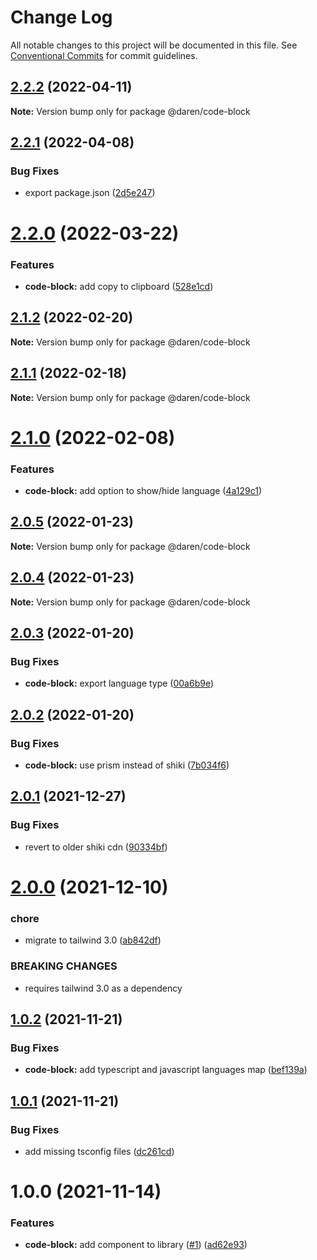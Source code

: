 # Change Log

All notable changes to this project will be documented in this file.
See [Conventional Commits](https://conventionalcommits.org) for commit guidelines.

## [2.2.2](https://github.com/darenmalfait/darenui/compare/@daren/code-block@2.2.1...@daren/code-block@2.2.2) (2022-04-11)

**Note:** Version bump only for package @daren/code-block





## [2.2.1](https://github.com/darenmalfait/darenui/compare/@daren/code-block@2.2.0...@daren/code-block@2.2.1) (2022-04-08)


### Bug Fixes

* export package.json ([2d5e247](https://github.com/darenmalfait/darenui/commit/2d5e24797a289b7507666bf67d954fc93be33d8f))





# [2.2.0](https://github.com/darenmalfait/darenui/compare/@daren/code-block@2.1.2...@daren/code-block@2.2.0) (2022-03-22)


### Features

* **code-block:** add copy to clipboard ([528e1cd](https://github.com/darenmalfait/darenui/commit/528e1cd08252101b789c877c95e6ae9b5eb44312))





## [2.1.2](https://github.com/darenmalfait/darenui/compare/@daren/code-block@2.1.1...@daren/code-block@2.1.2) (2022-02-20)

**Note:** Version bump only for package @daren/code-block





## [2.1.1](https://github.com/darenmalfait/darenui/compare/@daren/code-block@2.1.0...@daren/code-block@2.1.1) (2022-02-18)

**Note:** Version bump only for package @daren/code-block





# [2.1.0](https://github.com/darenmalfait/darenui/compare/@daren/code-block@2.0.5...@daren/code-block@2.1.0) (2022-02-08)


### Features

* **code-block:** add option to show/hide language ([4a129c1](https://github.com/darenmalfait/darenui/commit/4a129c1e08650d1b545ff3ad648a286b9e889092))





## [2.0.5](https://github.com/darenmalfait/darenui/compare/@daren/code-block@2.0.4...@daren/code-block@2.0.5) (2022-01-23)

**Note:** Version bump only for package @daren/code-block





## [2.0.4](https://github.com/darenmalfait/darenui/compare/@daren/code-block@2.0.3...@daren/code-block@2.0.4) (2022-01-23)

**Note:** Version bump only for package @daren/code-block





## [2.0.3](https://github.com/darenmalfait/darenui/compare/@daren/code-block@2.0.2...@daren/code-block@2.0.3) (2022-01-20)


### Bug Fixes

* **code-block:** export language type ([00a6b9e](https://github.com/darenmalfait/darenui/commit/00a6b9ef0da819189a988c6751ec093857975be8))





## [2.0.2](https://github.com/darenmalfait/darenui/compare/@daren/code-block@2.0.1...@daren/code-block@2.0.2) (2022-01-20)


### Bug Fixes

* **code-block:** use prism instead of shiki ([7b034f6](https://github.com/darenmalfait/darenui/commit/7b034f66b04fa2caaa482d3a2d6357d02b78fac2))





## [2.0.1](https://github.com/darenmalfait/darenui/compare/@daren/code-block@2.0.0...@daren/code-block@2.0.1) (2021-12-27)


### Bug Fixes

* revert to older shiki cdn ([90334bf](https://github.com/darenmalfait/darenui/commit/90334bf12a5941c3d0c6241aae6e83e1d8a54e26))





# [2.0.0](https://github.com/darenmalfait/darenui/compare/@daren/code-block@1.0.2...@daren/code-block@2.0.0) (2021-12-10)


### chore

* migrate to tailwind 3.0 ([ab842df](https://github.com/darenmalfait/darenui/commit/ab842df739006b9c060511c2d90b7a77852fa164))


### BREAKING CHANGES

* requires tailwind 3.0 as a dependency





## [1.0.2](https://github.com/darenmalfait/darenui/compare/@daren/code-block@1.0.1...@daren/code-block@1.0.2) (2021-11-21)


### Bug Fixes

* **code-block:** add typescript and javascript languages map ([bef139a](https://github.com/darenmalfait/darenui/commit/bef139ab8dd9d29a75bdc9333bbaa0a9b06c3766))





## [1.0.1](https://github.com/darenmalfait/darenui/compare/@daren/code-block@1.0.0...@daren/code-block@1.0.1) (2021-11-21)


### Bug Fixes

* add missing tsconfig files ([dc261cd](https://github.com/darenmalfait/darenui/commit/dc261cd43826a58e0418185c17838c9723773bb2))





# 1.0.0 (2021-11-14)


### Features

* **code-block:** add component to library ([#1](https://github.com/darenmalfait/darenui/issues/1)) ([ad62e93](https://github.com/darenmalfait/darenui/commit/ad62e93fe56ac351eee6e5df2f82fd78428a57da))

